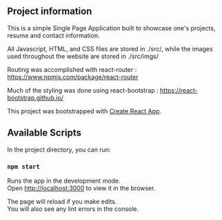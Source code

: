 ## Project information

This is a simple Single Page Application built to showcase one's projects,
resume and contact information.

All Javascript, HTML, and CSS files are stored in ./src/, while
the images used throughout the website are stored in ./src/imgs/

Routing was accomplished with react-router : https://www.npmjs.com/package/react-router

Much of the styling was done using react-bootstrap : https://react-bootstrap.github.io/

This project was bootstrapped with [Create React App](https://github.com/facebook/create-react-app).

## Available Scripts

In the project directory, you can run:

### `npm start`

Runs the app in the development mode.<br>
Open [http://localhost:3000](http://localhost:3000) to view it in the browser.

The page will reload if you make edits.<br>
You will also see any lint errors in the console.
